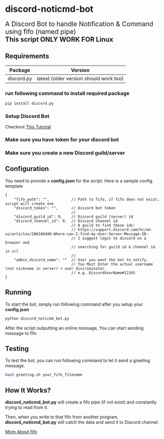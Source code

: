 
# discord-noticmd-bot

<span style="font-size:1.5em;">
A Discord Bot to handle Notification & Command using fifo (named pipe)
</span>
</br>
<span style="font-size:1.5em;">
<strong>This script ONLY WORK FOR Linux</strong>
</span>


## Requirements

| Package    | Version                                |
|------------|----------------------------------------|
| discord.py | latest (older version should work too) |

### run following command to install required package
```sh
pip install discord.py
```

### Setup Discord Bot
Checkout [This Tutorial](https://www.freecodecamp.org/news/create-a-discord-bot-with-python/)

### Make sure you have token for your discord bot 

### Make sure you create a new Discord guild/server


## Configuration

You need to provide a **config.json** for the script.
Here is a sample config template
```
{
    "fifo_path": "",          // Path to fifo, if fifo does not exist, script will create one
    "discord_token": "",      // Discord bot token
                              // 
    "discord_guild_id": 0,    // Discord guild (server) id
    "discord_channel_id": 0,  // Discord channel id
                              // A guild to find these ids:
                              // https://support.discord.com/hc/en-us/articles/206346498-Where-can-I-find-my-User-Server-Message-ID-
                              // I suggest login to discord on a browser and
                              // searching for guild id & channel id in url
                              // 
    "admin_discord_name": ""  // User you want the bot to notify.
                              // You Must Enter the actual username (not nickname in server) + user discriminator.
                              // e.g. DiscordUserName#12345
}
```


## Running

To start the bot, simply run following command after you setup your **config.json**
```sh
python discord_noticmd_bot.py
```
After the script outputting an online message, You can start sending message to fifo


## Testing

To test the bot, you can run following command to let it send a greeting message.

```sh
bash greeting.sh your_fifo_filename
```


## How It Works?

**discord_noticmd_bot.py** will create a fifo pipe (if not exist) and constantly trying to read from it.

Then, when you write to that fifo from another program, **discord_noticmd_bot.py** will catch the data and send it to Discord channel. 

[More About fifo](https://linux.die.net/man/7/fifo)


